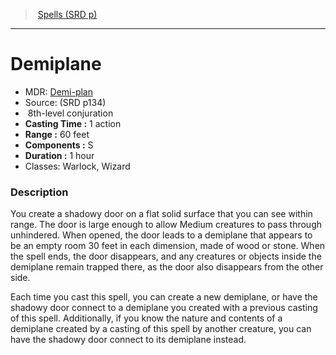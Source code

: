 ﻿---
!SpellItem
Family: SpellVO
Level: 8
Type: conjuration
CastingTime: 1 action
Range: 60 feet
Components: S
Duration: 1 hour
Classes: Warlock, Wizard
Id: spells_vo.md#demiplane
ParentLink: spells_vo.md#spells-srd-p
Name: Demiplane
ParentName: Spells (SRD p)
NameLevel: 1
AltName: '[Demi-plan](hd_spells_demi_plan.md)'
Source: (SRD p134)
Attributes: {}
AttributesDictionary: >+
  {}

---
> [Spells (SRD p)](srd_spells.md)

---

# Demiplane

- MDR: [Demi-plan](hd_spells_demi_plan.md)
- Source: (SRD p134)
-  8th-level conjuration
- **Casting Time :** 1 action
- **Range :** 60 feet
- **Components :** S
- **Duration :** 1 hour
- Classes: Warlock, Wizard

### Description

You create a shadowy door on a flat solid surface that you can see within range. The door is large enough to allow Medium creatures to pass through unhindered. When opened, the door leads to a demiplane that appears to be an empty room 30 feet in each dimension, made of wood or stone. When the spell ends, the door disappears, and any creatures or objects inside the demiplane remain trapped there, as the door also disappears from the other side.

Each time you cast this spell, you can create a new demiplane, or have the shadowy door connect to a demiplane you created with a previous casting of this spell. Additionally, if you know the nature and contents of a demiplane created by a casting of this spell by another creature, you can have the shadowy door connect to its demiplane instead.

